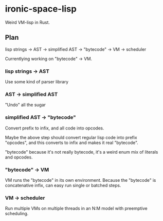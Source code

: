 # ironic-space-lisp

Weird VM-lisp in Rust.

## Plan

lisp strings -> AST -> simplified AST -> "bytecode" -> VM -> scheduler

Currentlying working on "bytecode" -> VM.

### lisp strings -> AST

Use some kind of parser library

### AST -> simplified AST

"Undo" all the sugar

### simplified AST -> "bytecode"

Convert prefix to infix, and all code into opcodes.

Maybe the above step should convert regular lisp code into prefix "opcodes", and
this converts to infix and makes it real "bytecode".

"bytecode" because it's not really bytecode, it's a weird enum mix of literals
and opcodes.

### "bytecode" -> VM

VM runs the "bytecode" in its own environment. Because the "bytecode" is
concatenative infix, can easy run single or batched steps.

### VM -> scheduler

Run multiple VMs on multiple threads in an N:M model with preemptive scheduling.
